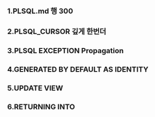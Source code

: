 ### 1.PLSQL.md 행 300

### 2.PLSQL_CURSOR 깊게 한번더 

### 3.PLSQL EXCEPTION Propagation

### 4.GENERATED BY DEFAULT AS IDENTITY

### 5.UPDATE VIEW

### 6.RETURNING INTO